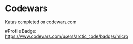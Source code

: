 # Codewars
Katas completed on codewars.com

#Profile Badge:
https://www.codewars.com/users/arctic_code/badges/micro
